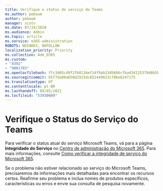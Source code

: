 ```yaml
---
title: Verifique o status do serviço do Teams
ms.author: pebaum
author: pebaum
manager: scotv
ms.date: 07/24/2020
ms.audience: Admin
ms.topic: article
ms.service: o365-administration
ROBOTS: NOINDEX, NOFOLLOW
localization_priority: Priority
ms.collection: Adm_O365
ms.custom:
- "4392"
- "9001703"
ms.openlocfilehash: ffc3d65cd9f2fb0116ef14f9ab3105686cfbad34125379d6b5b9db355712a507
ms.sourcegitcommit: b5f7da89a650d2915dc652449623c78be6247175
ms.translationtype: HT
ms.contentlocale: pt-BR
ms.lasthandoff: 08/05/2021
ms.locfileid: "53930609"
---
```

# <a name="check-teams-service-status"></a>Verifique o Status do Serviço do Teams

Para verificar o status atual do serviço Microsoft Teams, vá para a página **Integridade do Serviço** no [Centro de administração do Microsoft 365](https://go.microsoft.com/fwlink/p/?linkid=2024339). Para mais informações, consulte [Como verificar a integridade de serviço do Microsoft 365](https://docs.microsoft.com/office365/enterprise/view-service-health).

Se o problema não estiver relacionado ao serviço do Microsoft Teams, precisaremos de informações mais detalhadas para encontrar os recursos certos. Reafirme seu problema e inclua nomes de produtos específicos, características ou erros e envie sua consulta de pesquisa novamente.
